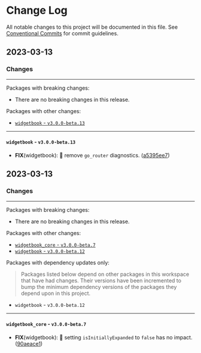 # Change Log

All notable changes to this project will be documented in this file.
See [Conventional Commits](https://conventionalcommits.org) for commit guidelines.

## 2023-03-13

### Changes

---

Packages with breaking changes:

 - There are no breaking changes in this release.

Packages with other changes:

 - [`widgetbook` - `v3.0.0-beta.13`](#widgetbook---v300-beta13)

---

#### `widgetbook` - `v3.0.0-beta.13`

 - **FIX**(widgetbook): :bug: remove `go_router` diagnostics. ([a5395ee7](https://github.com/widgetbook/widgetbook/commit/a5395ee71461debfe22eaeef0b830c619ca01678))


## 2023-03-13

### Changes

---

Packages with breaking changes:

 - There are no breaking changes in this release.

Packages with other changes:

 - [`widgetbook_core` - `v3.0.0-beta.7`](#widgetbook_core---v300-beta7)
 - [`widgetbook` - `v3.0.0-beta.12`](#widgetbook---v300-beta12)

Packages with dependency updates only:

> Packages listed below depend on other packages in this workspace that have had changes. Their versions have been incremented to bump the minimum dependency versions of the packages they depend upon in this project.

 - `widgetbook` - `v3.0.0-beta.12`

---

#### `widgetbook_core` - `v3.0.0-beta.7`

 - **FIX**(widgetbook): :bug: setting `isInitiallyExpanded` to `false` has no impact. ([90aeace1](https://github.com/widgetbook/widgetbook/commit/90aeace1210a8e35c07eb279c7a2ce6c1e003793))

